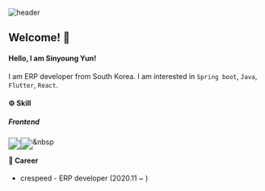 ![header](https://capsule-render.vercel.app/api?type=waving&color=auto&height=300&section=header&text=sinyoung`s%20github&fontSize=40&fontColor=ffffff)


## Welcome! 👋

#### Hello, I am Sinyoung Yun!

I am ERP developer from South Korea. I am interested in `Spring boot`, `Java`, `Flutter`, `React`. 



#### ⚙️ Skill

##### Frontend

<img src="https://img.shields.io/badge/Html-E34F26?style=flat-square&logo=Html5&logoColor=white" style="zoom:150%; float: left" />&nbsp<img src="https://img.shields.io/badge/CSS-1572B6?style=flat-square&logo=CSS3&logoColor=white" style="zoom:150%; float: left" />





#### 🔭 Career

- crespeed - ERP developer (2020.11 ~ )

